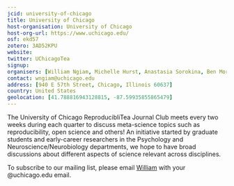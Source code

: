 ```yaml
---
jcid: university-of-chicago
title: University of Chicago
host-organisation: University of Chicago
host-org-url: https://www.uchicago.edu/
osf: ekd57
zotero: 3AD52KPU
website: 
twitter: UChicagoTea
signup: 
organisers: [William Ngiam, Michelle Hurst, Anastasia Sorokina, Ben Morris]
contact: wngiam@uchicago.edu
address: [940 E 57th Street, Chicago, Illinois 60637]
country: United States
geolocation: [41.788816943128815, -87.59935855865479]
---
```


The University of Chicago ReproducibliTea Journal Club meets every two weeks during each quarter to discuss meta-science topics such as reproducibility, open science and others! An initiative started by graduate students and early-career researchers in the Psychology and Neuroscience/Neurobiology departments, we hope to have broad discussions about different aspects of science relevant across disciplines.

To subscribe to our mailing list, please email [William](mailto:wngiam@uchicago.edu) with your @uchicago.edu email.
